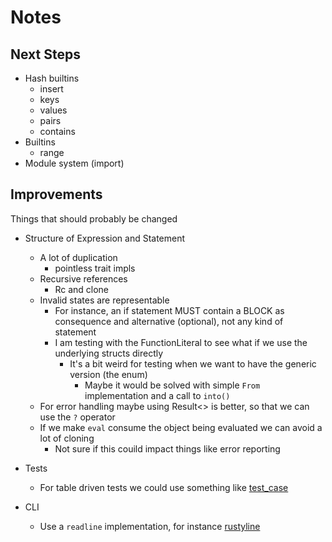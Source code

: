 # Notes

## Next Steps

- Hash builtins
    - insert
    - keys
    - values
    - pairs
    - contains
- Builtins
    - range
- Module system (import)


## Improvements

Things that should probably be changed

- Structure of Expression and Statement
    - A lot of duplication 
        - pointless trait impls
    - Recursive references
        - Rc and clone
    - Invalid states are representable
        - For instance, an if statement MUST contain a BLOCK as consequence and alternative (optional), not any kind of statement
        - I am testing with the FunctionLiteral to see what if we use the underlying structs directly
            - It's a bit weird for testing when we want to have the generic version (the enum)
                - Maybe it would be solved with simple `From` implementation and a call to `into()`
    - For error handling maybe using Result<> is better, so that we can use the `?` operator
    - If we make `eval` consume the object being evaluated we can avoid a lot of cloning
        - Not sure if this couild impact things like error reporting

- Tests
    - For table driven tests we could use something like [test_case](https://docs.rs/test-case/latest/test_case/)

- CLI
    - Use a `readline` implementation, for instance [rustyline](https://github.com/kkawakam/rustyline)
